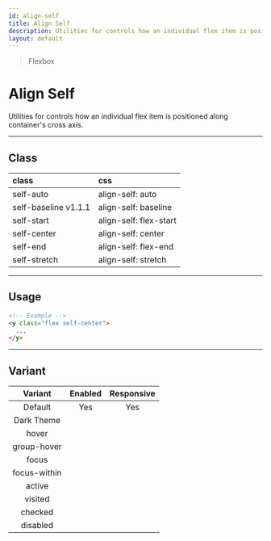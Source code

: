 ```yaml
---
id: align-self
title: Align Self
description: Utilities for controls how an individual flex item is positioned along container's cross axis.
layout: default
---
```


> Flexbox

# Align Self

Utilities for controls how an individual flex item is positioned along container's cross axis.

---

## Class

| <span class="px-3 py-1 text-white (dark)text-charcoal-100 bg-charcoal-100 (dark)bg-gray-600 rounded-full">class</span> | <span class="px-3 py-1 text-white (dark)text-charcoal-100 bg-charcoal-100 (dark)bg-gray-600 rounded-full">css</span> |
|:--|:--|
| self-auto | align-self: auto |
| self-baseline <span class="ml-1 px-2 py-1 text-sm text-gray-600 (dark)text-charcoal-100 bg-gray-300 (dark)bg-gray-600">v1.1.1</span> | align-self: baseline |
| self-start | align-self: flex-start |
| self-center | align-self: center |
| self-end | align-self: flex-end |
| self-stretch | align-self: stretch |

---

## Usage

```html
<!-- Example -->
<y class="flex self-center">
  ...
</y>
```

---

## Variant

| <span class="font-semibold underline">Variant</span> | <span class="font-semibold underline">Enabled</span> | <span class="font-semibold underline">Responsive</span> |
|:-:|:-:|:-:|
| Default | Yes | Yes |
| Dark Theme | | |
| hover| | |
| group-hover | | |
| focus | | |
| focus-within | | |
| active | | |
| visited | | |
| checked | | |
| disabled | | |